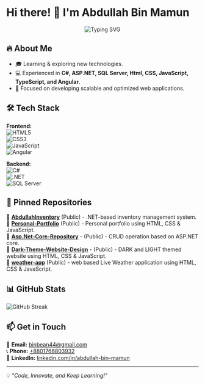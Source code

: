 # Hi there! 👋 I'm Abdullah Bin Mamun  

<p align="center">
  <img src="https://readme-typing-svg.herokuapp.com?font=Fira+Code&duration=3000&pause=1000&color=F75C7E&center=true&vCenter=true&width=500&lines=Passionate+.NET+Developer;Full-Stack+Web+Enthusiast;Building+Scalable+Solutions;Lifelong+Learner+%26+Tech+Explorer;Problem+Solver+%7C+Code+Lover;Turning+Ideas+into+Reality" alt="Typing SVG" />
</p>

## 🔥 About Me  
- 🎓 Learning & exploring new technologies.  
- 💻 Experienced in **C#, ASP.NET, SQL Server, Html, CSS, JavaScript, TypeScript, and Angular**.  
- 🎯 Focused on developing scalable and optimized web applications.  

## 🛠️ Tech Stack  
**Frontend:**  
![HTML5](https://img.shields.io/badge/HTML5-%23E34F26.svg?style=flat&logo=html5&logoColor=white)  
![CSS3](https://img.shields.io/badge/CSS3-%231572B6.svg?style=flat&logo=css3&logoColor=white)  
![JavaScript](https://img.shields.io/badge/JavaScript-%23F7DF1E.svg?style=flat&logo=javascript&logoColor=black)  
![Angular](https://img.shields.io/badge/Angular-%23DD0031.svg?style=flat&logo=angular&logoColor=white)  

**Backend:**  
![C#](https://img.shields.io/badge/C%23-%23239120.svg?style=flat&logo=csharp&logoColor=white)  
![.NET](https://img.shields.io/badge/.NET-%235C2D91.svg?style=flat&logo=dotnet&logoColor=white)  
![SQL Server](https://img.shields.io/badge/SQL%20Server-%23CC2927.svg?style=flat&logo=microsoft-sql-server&logoColor=white)  

## 📌 Pinned Repositories  
🔹 [**AbdullahInventory**](https://github.com/BinMamun/abdullahinventory) (Public) - .NET-based inventory management system.  
🔹 [**Personal-Portfolio**](https://github.com/BinMamun/Personal-Portfolio) (Public) - Personal portfolio using HTML, CSS & JavaScript.  
🔹 [**Asp.Net-Core-Repository**](https://github.com/BinMamun/Asp.Net-Core-Repository) - (Public) - CRUD operation based on ASP.NET core.  
🔹 [**Dark-Theme-Website-Design**](https://github.com/BinMamun/Asp.Net-Core-Repository) - (Public) - DARK and LIGHT themed website using HTML, CSS & JavaScript.  
🔹 [**weather-app**](https://github.com/BinMamun/weather-app) (Public) - web based Live Weather application using HTML, CSS & JavaScript.  

## 📊 GitHub Stats  
![GitHub Streak](https://github-readme-streak-stats.herokuapp.com/?user=BinMamun&theme=dark&hide_border=true)  

## 📫 Get in Touch  
📧 **Email:** [binbean44@gmail.com](mailto:binbean44@gmail.com)  
📞 **Phone:** [+8801766803932](tel:+8801766803932)  
🔗 **LinkedIn:** [linkedin.com/in/abdullah-bin-mamun](https://www.linkedin.com/in/abdullah-bin-mamun/)  

---  
💡 *"Code, Innovate, and Keep Learning!"*

